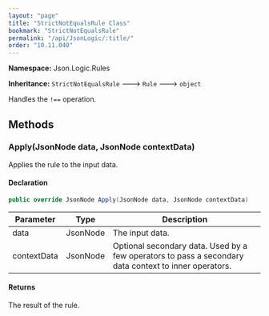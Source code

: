 ```yaml
---
layout: "page"
title: "StrictNotEqualsRule Class"
bookmark: "StrictNotEqualsRule"
permalink: "/api/JsonLogic/:title/"
order: "10.11.040"
---
```

**Namespace:** Json.Logic.Rules

**Inheritance:**
`StrictNotEqualsRule`
 🡒 
`Rule`
 🡒 
`object`

Handles the `!==` operation.

## Methods

### Apply(JsonNode data, JsonNode contextData)

Applies the rule to the input data.

#### Declaration

```c#
public override JsonNode Apply(JsonNode data, JsonNode contextData)
```

| Parameter | Type | Description |
|---|---|---|
| data | JsonNode | The input data. |
| contextData | JsonNode | Optional secondary data.  Used by a few operators to pass a secondary     data context to inner operators. |


#### Returns

The result of the rule.

